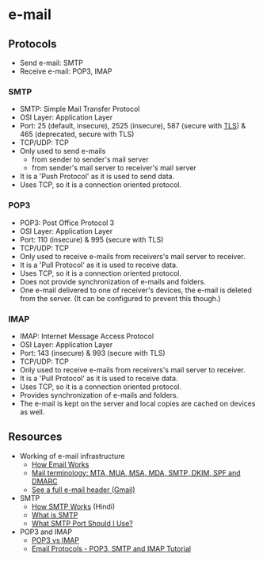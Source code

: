 # e-mail

## Protocols

- Send e-mail: SMTP
- Receive e-mail: POP3, IMAP

### SMTP

- SMTP: Simple Mail Transfer Protocol
- OSI Layer: Application Layer
- Port: 25 (default, insecure), 2525 (insecure), 587 (secure with [TLS](tls.md)) & 465 (deprecated, secure with TLS)
- TCP/UDP: TCP
- Only used to send e-mails
  - from sender to sender's mail server
  - from sender's mail server to receiver's mail server
- It is a 'Push Protocol' as it is used to send data.
- Uses TCP, so it is a connection oriented protocol.

### POP3

- POP3: Post Office Protocol 3
- OSI Layer: Application Layer
- Port: 110 (insecure) & 995 (secure with TLS)
- TCP/UDP: TCP
- Only used to receive e-mails from receivers's mail server to receiver.
- It is a 'Pull Protocol' as it is used to receive data.
- Uses TCP, so it is a connection oriented protocol.
- Does not provide synchronization of e-mails and folders.
- One e-mail delivered to one of receiver's devices, the e-mail is deleted from the server. (It can be configured to prevent this though.)

### IMAP

- IMAP: Internet Message Access Protocol
- OSI Layer: Application Layer
- Port: 143 (insecure) & 993 (secure with TLS)
- TCP/UDP: TCP
- Only used to receive e-mails from receivers's mail server to receiver.
- It is a 'Pull Protocol' as it is used to receive data.
- Uses TCP, so it is a connection oriented protocol.
- Provides synchronization of e-mails and folders.
- The e-mail is kept on the server and local copies are cached on devices as well.


## Resources

- Working of e-mail infrastructure
  - [How Email Works](https://www.youtube.com/watch?v=x28ciavQ4mI&list=PLzQX06Oo2BXS4JsXtPuy6tmKyApQlAuS1&index=13)
  - [Mail terminology: MTA, MUA, MSA, MDA, SMTP, DKIM, SPF and DMARC](https://afreshcloud.com/sysadmin/mail-terminology-mta-mua-msa-mda-smtp-dkim-spf-dmarc)
  - [See a full e-mail header (Gmail)](https://support.google.com/mail/answer/29436?hl=en)
- SMTP
  - [How SMTP Works](https://www.youtube.com/watch?v=RdNErie6dKU) (Hindi)
  - [What is SMTP](https://www.youtube.com/watch?v=PJo5yOtu7o8)
  - [What SMTP Port Should I Use?](https://www.sparkpost.com/blog/what-smtp-port/)
- POP3 and IMAP
  - [POP3 vs IMAP](https://www.youtube.com/watch?v=SBaARws0hy4)
  - [Email Protocols - POP3, SMTP and IMAP Tutorial](https://www.siteground.com/tutorials/email/protocols-pop3-smtp-imap/)
